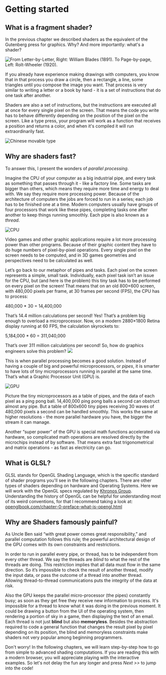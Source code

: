 # Getting started
## What is a fragment shader?

In the previous chapter we described shaders as the equivalent of the Gutenberg press for graphics. Why? And more importantly: what's a shader?

![From Letter-by-Letter, Right: William Blades (1891). To Page-by-page, Left: Rolt-Wheeler (1920).](print.png)

If you already have experience making drawings with computers, you know that in that process you draw a circle, then a rectangle, a line, some triangles until you compose the image you want. That process is very similar to writing a letter or a book by hand - it is a set of instructions that do one task after another.

Shaders are also a set of instructions, but the instructions are executed all at once for every single pixel on the screen. That means the code you write has to behave differently depending on the position of the pixel on the screen. Like a type press, your program will work as a function that receives a position and returns a color, and when it's compiled it will run extraordinarily fast.

![Chinese movable type](typepress.jpg)

## Why are shaders fast?

To answer this, I present the wonders of *parallel processing*.

Imagine the CPU of your computer as a big industrial pipe, and every task as something that passes through it - like a factory line. Some tasks are bigger than others, which means they require more time and energy to deal with. We say they require more processing power. Because of the architecture of computers the jobs are forced to run in a series; each job has to be finished one at a time. Modern computers usually have groups of four processors that work like these pipes, completing tasks one after another to keep things running smoothly. Each pipe is also known as a *thread*.

![CPU](00.jpeg)

Video games and other graphic applications require a lot more processing power than other programs. Because of their graphic content they have to do huge numbers of pixel-by-pixel operations. Every single pixel on the screen needs to be computed, and in 3D games geometries and perspectives need to be calculated as well.

Let’s go back to our metaphor of pipes and tasks. Each pixel on the screen represents a simple, small task. Individually, each pixel task isn’t an issue for the CPU, but (and here is the problem) this tiny task has to be performed on every pixel on the screen! That means that on an old 800×600 screen, with 480,000 pixels per frame, at 30 frames per second (FPS), the CPU has to process: 

480,000 * 30 = 14,400,000 

That’s 14.4 million calculations per second! Yes! That’s a problem big enough to overload a microprocessor.
Now, on a modern 2880×1800 Retina display running at 60 FPS, the calculation skyrockets to:

5,184,000 * 60 = 311,040,000

That’s over 311 million calculations per second! So, how do graphics engineers solve this problem?
![](03.jpeg)

This is when parallel processing becomes a good solution. Instead of having a couple of big and powerful microprocessors, or *pipes*, it is smarter to have lots of tiny microprocessors running in parallel at the same time. That’s what a Graphic Processor Unit (GPU) is.

![GPU](04.jpeg)

Picture the tiny microprocessors as a table of pipes, and the data of each pixel as a ping pong ball. 14,400,000 ping pong balls a second can obstruct almost any pipe. But a table of 800x600 tiny pipes receiving 30 waves of 480,000 pixels a second can be handled smoothly. This works the same at higher resolutions - the more parallel hardware you have, the bigger the stream it can manage.

Another “super power” of the GPU is special math functions accelerated via hardware, so complicated math operations are resolved directly by the microchips instead of by software. That means extra fast trigonometrical and matrix operations - as fast as electricity can go.

## What is GLSL?

GLSL stands for OpenGL Shading Language, which is the specific standard of shader programs you'll see in the following chapters. There are other types of shaders depending on hardware and Operating Systems. Here we will work with the OpenGL specs regulated by [Khronos Group](https://www.khronos.org/opengl/). Understanding the history of OpenGL can be helpful for understanding most of its weird conventions, for that I recommend taking a look at: [openglbook.com/chapter-0-preface-what-is-opengl.html](http://openglbook.com/chapter-0-preface-what-is-opengl.html)

## Why are Shaders famously painful?

As Uncle Ben said “with great power comes great responsibility,” and parallel computation follows this rule; the powerful architectural design of the GPU comes with its own constraints and restrictions.

In order to run in parallel every pipe, or thread, has to be independent from every other thread. We say the threads are *blind* to what the rest of the threads are doing. This restriction implies that all data must flow in the same direction. So it’s impossible to check the result of another thread, modify the input data, or pass the outcome of a thread into another thread. Allowing thread-to-thread communications puts the integrity of the data at risk.

Also the GPU keeps the parallel micro-processor (the pipes) constantly busy; as soon as they get free they receive new information to process. It's impossible for a thread to know what it was doing in the previous moment. It could be drawing a button from the UI of the operating system, then rendering a portion of sky in a game, then displaying the text of an email. Each thread is not just **blind** but also **memoryless**. Besides the abstraction required to code a general function that changes the result pixel by pixel depending on its position, the blind and memoryless constraints make shaders not very popular among beginning programmers.

Don't worry! In the following chapters, we will learn step-by-step how to go from simple to advanced shading computations. If you are reading this with a modern browser, you will appreciate playing with the interactive examples. So let's not delay the fun any longer and press *Next >>* to jump into the code!
